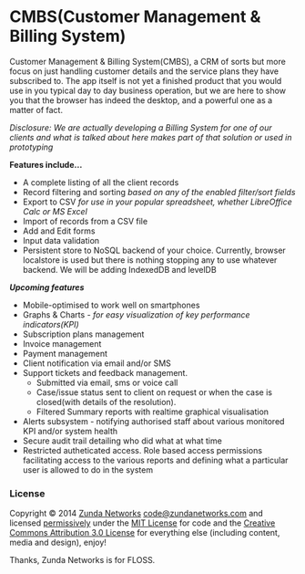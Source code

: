CMBS(Customer Management & Billing System)
==========================================
Customer Management & Billing System(CMBS), a CRM of sorts but more focus on just handling customer details and the service plans they have subscribed to. The app itself is not yet a finished product that you would use in you typical day to day business operation, but we are here to show you that the browser has indeed the desktop, and a powerful one as a matter of fact.

*Disclosure: We are actually developing a Billing System for one of our clients and what is talked about here makes part of that solution or used in prototyping*

**Features include...**
* A complete listing of all the client records
* Record filtering and sorting *based on any of the enabled filter/sort fields*
* Export to CSV *for use in your popular spreadsheet, whether LibreOffice Calc or MS Excel*
* Import of records from a CSV file
* Add and Edit forms
* Input data validation
* Persistent store to NoSQL backend of your choice. Currently, browser localstore is used but there is nothing stopping any to use whatever backend. We will be adding IndexedDB and levelDB

***Upcoming features***
* Mobile-optimised to work well on smartphones
* Graphs & Charts - *for easy visualization of key performance indicators(KPI)*
* Subscription plans management
* Invoice management
* Payment management
* Client notification via email and/or SMS
* Support tickets and feedback management.
    * Submitted via email, sms or voice call
    * Case/issue status sent to client on request or when the case is closed(with details of the resolution).
    * Filtered Summary reports with realtime graphical visualisation
* Alerts subsystem - notifying authorised staff about various monitored KPI and/or system health
* Secure audit trail detailing who did what at what time
* Restricted autheticated access. Role based access permissions facilitating access to the various reports and defining what a particular user is allowed to do in the system


### License

Copyright © 2014 [Zunda Networks](http://zundanetworks.com) <code@zundanetworks.com> and licensed [permissively](http://en.wikipedia.org/wiki/Permissive_free_software_licence) under the [MIT License](http://creativecommons.org/licenses/MIT/) for code and the [Creative Commons Attribution 3.0 License](http://creativecommons.org/licenses/by/3.0/) for everything else (including content, media and design), enjoy!

Thanks, Zunda Networks is for FLOSS.
